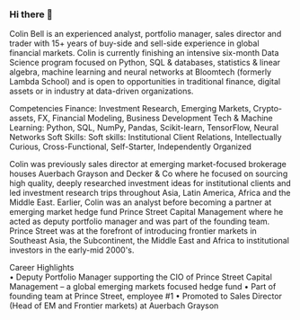 ### Hi there 👋

Colin Bell is an experienced analyst, portfolio manager, sales director and trader with 15+ years of buy-side and sell-side experience in global financial markets. Colin is currently finishing an intensive six-month Data Science program focused on Python, SQL & databases, statistics & linear algebra, machine learning and neural networks at Bloomtech (formerly Lambda School) and is open to opportunities in traditional finance, digital assets or in industry at data-driven organizations.

Competencies
Finance: Investment Research, Emerging Markets, Crypto-assets, FX, Financial Modeling, Business Development
Tech & Machine Learning: Python, SQL, NumPy, Pandas, Scikit-learn, TensorFlow, Neural Networks
Soft Skills: Soft skills:  Institutional Client Relations, Intellectually Curious, Cross-Functional, Self-Starter, Independently Organized

Colin was previously sales director at emerging market-focused brokerage houses Auerbach Grayson and Decker & Co where he focused on sourcing high quality, deeply researched investment ideas for institutional clients and led investment research trips throughout Asia, Latin America, Africa and the Middle East.  Earlier, Colin was an analyst before becoming a partner at emerging market hedge fund Prince Street Capital Management where he acted as deputy portfolio manager and was part of the founding team.  Prince Street was at the forefront of introducing frontier markets in Southeast Asia, the Subcontinent, the Middle East and Africa to institutional investors in the early-mid 2000's. 

Career Highlights        
•	Deputy Portfolio Manager supporting the CIO of Prince Street Capital Management – a 
  global emerging markets focused hedge fund
• Part of founding team at Prince Street, employee #1
•	Promoted to Sales Director (Head of EM and Frontier markets) at Auerbach Grayson

<!--
**cbell98/cbell98** is a ✨ _special_ ✨ repository because its `README.md` (this file) appears on your GitHub profile.

Here are some ideas to get you started:

- 🔭 I’m currently working on ...
- 🌱 I’m currently learning ...
- 👯 I’m looking to collaborate on ...
- 🤔 I’m looking for help with ...
- 💬 Ask me about ...
- 📫 How to reach me: ...
- 😄 Pronouns: ...
- ⚡ Fun fact: ...
-->
